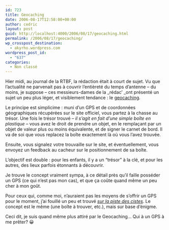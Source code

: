 ```yaml
---
id: 723
title: Geocaching
date: 2006-08-17T12:58:00+00:00
author: cedric
layout: post
guid: http://localhost:4000/2006/08/17/geocaching.html
permalink: /2006/08/17/geocaching/
wp_crosspost_destination:
  - akyrho.wordpress.com
wordpress_post_id:
  - "637"
categories:
  - Non classé
---
```

Hier midi, au journal de la RTBF, la rédaction était à court de sujet. Vu que l’actualité ne parvenait pas à couvrir l’entièreté du temps d’antenne &#8211; du moins, je suppose &#8211; ces messieurs-dames de la \_rédac’ \_ont présenté un sujet un peu plus léger, et visiblement tendance : le [geocaching](http://www.geocaching.be/).

Le principe est simplicime : muni d’un GPS et de coordonnées géographiques récupérées sur le site officiel, vous partez à la chasse au trésor. Une fois le trésor trouvé &#8211; _il s’agit en fait d’une simple boîte en plastique_ &#8211; vous avez le droit de prendre un objet, en le remplaçant par un objet de valeur plus ou moins équivalente, et de signer le carnet de bord. Il va de soi que vous replacez la boîte exactement là où vous l’avez trouvée.

Ensuite, vous signalez votre trouvaille sur le site, et éventuellement, vous envoyez un feedback au cacheur sur le positionnement de sa boîte.

L’objectif est double : pour les enfants, il y a un “trésor” à la clé, et pour les autres, des lieux parfois étonnants à découvrir.

Je trouve le concept vraiment sympa, à ce détail près qu’il faille posséder un GPS (ce qui n’est pas mon cas), et que ça coûte quand même un peu cher à mon goût.

Pour ceux qui, comme moi, n’auraient pas les moyens de s’offrir un GPS pour le moment, j’ai fouillé un peu et trouvé _[sur la piste des cistes](http://cistes.net/)_. Le concept est le même (une boîte à trouver, etc.), mais sur base d’énigme.

Ceci dit, je suis quand même plus attiré par le Geocaching… Qui à un GPS à me prêter? 😀